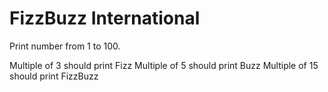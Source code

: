 FizzBuzz International
======================

Print number from 1 to 100.

Multiple of 3 should print Fizz
Multiple of 5 should print Buzz
Multiple of 15 should print FizzBuzz